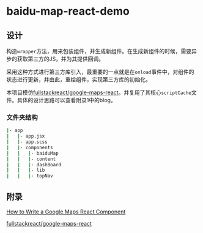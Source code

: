 # baidu-map-react-demo

## 设计

构造`wrapper`方法，用来包装组件，并生成新组件。在生成新组件的时候，需要异步的获取第三方的JS，并为其提供回调。

采用这种方式进行第三方库引入，最重要的一点就是在`onload`事件中，对组件的状态进行更新，并由此，重绘组件，实现第三方库的初始化。

本项目模仿[fullstackreact/google-maps-react](https://github.com/fullstackreact/google-maps-react)。并复用了其核心`scriptCache`文件。具体的设计思路可以查看附录1中的blog。

### 文件夹结构

```bash
|- app
|   |- app.jsx
|   |- app.scss
|   |- components
|   |   |- baiduMap
|   |   |- content
|   |   |- dashBoard
|   |   |- lib
|   |   |- topNav
```

## 附录

[How to Write a Google Maps React Component](https://www.fullstackreact.com/articles/how-to-write-a-google-maps-react-component/)

[fullstackreact/google-maps-react](https://github.com/fullstackreact/google-maps-react)